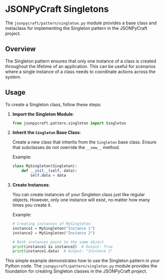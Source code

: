 # JSONPyCraft Singletons

The `jsonpycraft/pattern/singleton.py` module provides a base class and metaclass for implementing the Singleton pattern in the JSONPyCraft project.

## Overview

The Singleton pattern ensures that only one instance of a class is created throughout the lifetime of an application. This can be useful for scenarios where a single instance of a class needs to coordinate actions across the system.

## Usage

To create a Singleton class, follow these steps:

1. **Import the Singleton Module**:

   ```python
   from jsonpycraft.pattern.singleton import Singleton
   ```

2. **Inherit the `Singleton` Base Class**:

   Create a new class that inherits from the `Singleton` base class. Ensure that subclasses do not override the `__new__` method.

   Example:

   ```python
   class MySingleton(Singleton):
       def __init__(self, data):
           self.data = data
   ```

3. **Create Instances**:

   You can create instances of your Singleton class just like regular objects. However, only one instance will exist, no matter how many times you create it.

   Example:

   ```python
   # Creating instances of MySingleton
   instance1 = MySingleton("Instance 1")
   instance2 = MySingleton("Instance 2")

   # Both instances point to the same object
   print(instance1 is instance2)  # Output: True
   print(instance1.data)  # Output: "Instance 2"
   ```

This simple example demonstrates how to use the Singleton pattern in your Python code. The `jsonpycraft/pattern/singleton.py` module provides the foundation for creating Singleton classes in the JSONPyCraft project.
